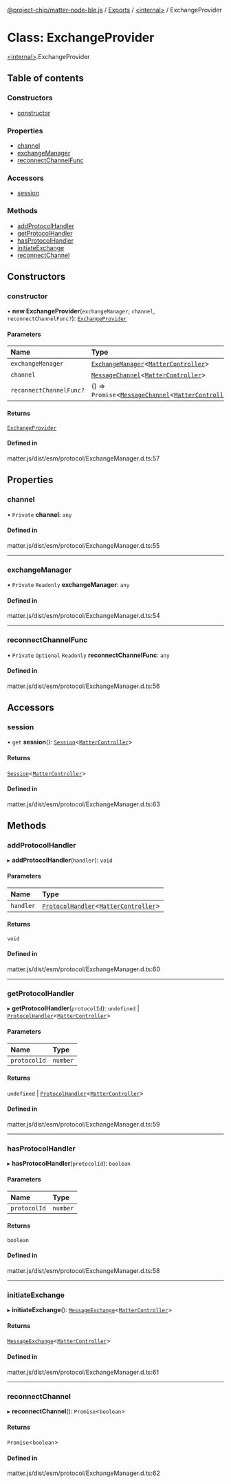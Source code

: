 [@project-chip/matter-node-ble.js](../README.md) / [Exports](../modules.md) / [\<internal\>](../modules/internal_.md) / ExchangeProvider

# Class: ExchangeProvider

[\<internal\>](../modules/internal_.md).ExchangeProvider

## Table of contents

### Constructors

- [constructor](internal_.ExchangeProvider.md#constructor)

### Properties

- [channel](internal_.ExchangeProvider.md#channel)
- [exchangeManager](internal_.ExchangeProvider.md#exchangemanager)
- [reconnectChannelFunc](internal_.ExchangeProvider.md#reconnectchannelfunc)

### Accessors

- [session](internal_.ExchangeProvider.md#session)

### Methods

- [addProtocolHandler](internal_.ExchangeProvider.md#addprotocolhandler)
- [getProtocolHandler](internal_.ExchangeProvider.md#getprotocolhandler)
- [hasProtocolHandler](internal_.ExchangeProvider.md#hasprotocolhandler)
- [initiateExchange](internal_.ExchangeProvider.md#initiateexchange)
- [reconnectChannel](internal_.ExchangeProvider.md#reconnectchannel)

## Constructors

### constructor

• **new ExchangeProvider**(`exchangeManager`, `channel`, `reconnectChannelFunc?`): [`ExchangeProvider`](internal_.ExchangeProvider.md)

#### Parameters

| Name | Type |
| :------ | :------ |
| `exchangeManager` | [`ExchangeManager`](internal_.ExchangeManager.md)\<[`MatterController`](internal_.MatterController.md)\> |
| `channel` | [`MessageChannel`](internal_.MessageChannel.md)\<[`MatterController`](internal_.MatterController.md)\> |
| `reconnectChannelFunc?` | () => `Promise`\<[`MessageChannel`](internal_.MessageChannel.md)\<[`MatterController`](internal_.MatterController.md)\>\> |

#### Returns

[`ExchangeProvider`](internal_.ExchangeProvider.md)

#### Defined in

matter.js/dist/esm/protocol/ExchangeManager.d.ts:57

## Properties

### channel

• `Private` **channel**: `any`

#### Defined in

matter.js/dist/esm/protocol/ExchangeManager.d.ts:55

___

### exchangeManager

• `Private` `Readonly` **exchangeManager**: `any`

#### Defined in

matter.js/dist/esm/protocol/ExchangeManager.d.ts:54

___

### reconnectChannelFunc

• `Private` `Optional` `Readonly` **reconnectChannelFunc**: `any`

#### Defined in

matter.js/dist/esm/protocol/ExchangeManager.d.ts:56

## Accessors

### session

• `get` **session**(): [`Session`](../interfaces/internal_.Session.md)\<[`MatterController`](internal_.MatterController.md)\>

#### Returns

[`Session`](../interfaces/internal_.Session.md)\<[`MatterController`](internal_.MatterController.md)\>

#### Defined in

matter.js/dist/esm/protocol/ExchangeManager.d.ts:63

## Methods

### addProtocolHandler

▸ **addProtocolHandler**(`handler`): `void`

#### Parameters

| Name | Type |
| :------ | :------ |
| `handler` | [`ProtocolHandler`](../interfaces/internal_.ProtocolHandler.md)\<[`MatterController`](internal_.MatterController.md)\> |

#### Returns

`void`

#### Defined in

matter.js/dist/esm/protocol/ExchangeManager.d.ts:60

___

### getProtocolHandler

▸ **getProtocolHandler**(`protocolId`): `undefined` \| [`ProtocolHandler`](../interfaces/internal_.ProtocolHandler.md)\<[`MatterController`](internal_.MatterController.md)\>

#### Parameters

| Name | Type |
| :------ | :------ |
| `protocolId` | `number` |

#### Returns

`undefined` \| [`ProtocolHandler`](../interfaces/internal_.ProtocolHandler.md)\<[`MatterController`](internal_.MatterController.md)\>

#### Defined in

matter.js/dist/esm/protocol/ExchangeManager.d.ts:59

___

### hasProtocolHandler

▸ **hasProtocolHandler**(`protocolId`): `boolean`

#### Parameters

| Name | Type |
| :------ | :------ |
| `protocolId` | `number` |

#### Returns

`boolean`

#### Defined in

matter.js/dist/esm/protocol/ExchangeManager.d.ts:58

___

### initiateExchange

▸ **initiateExchange**(): [`MessageExchange`](internal_.MessageExchange.md)\<[`MatterController`](internal_.MatterController.md)\>

#### Returns

[`MessageExchange`](internal_.MessageExchange.md)\<[`MatterController`](internal_.MatterController.md)\>

#### Defined in

matter.js/dist/esm/protocol/ExchangeManager.d.ts:61

___

### reconnectChannel

▸ **reconnectChannel**(): `Promise`\<`boolean`\>

#### Returns

`Promise`\<`boolean`\>

#### Defined in

matter.js/dist/esm/protocol/ExchangeManager.d.ts:62
